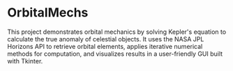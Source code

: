 # OrbitalMechs
This project demonstrates orbital mechanics by solving Kepler's equation to calculate the true anomaly of celestial objects. It uses the NASA JPL Horizons API to retrieve orbital elements, applies iterative numerical methods for computation, and visualizes results in a user-friendly GUI built with Tkinter.
